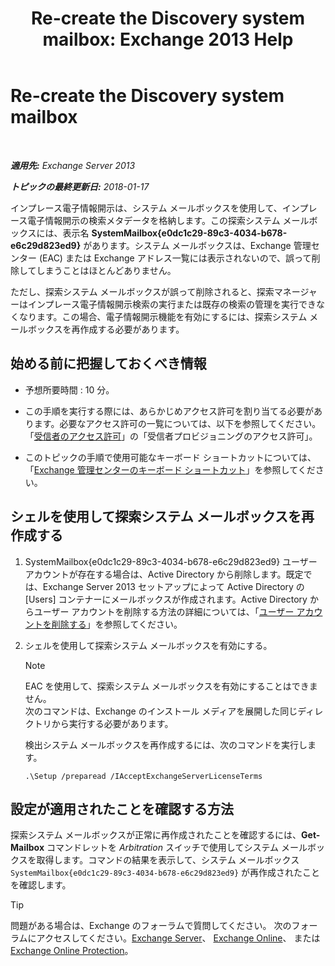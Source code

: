 ﻿---
title: 'Re-create the Discovery system mailbox: Exchange 2013 Help'
TOCTitle: Re-create the Discovery system mailbox
ms:assetid: 5ae8426b-5661-4ecb-99c4-cdd342107fb1
ms:mtpsurl: https://technet.microsoft.com/ja-jp/library/Gg588318(v=EXCHG.150)
ms:contentKeyID: 49896267
ms.date: 05/23/2018
mtps_version: v=EXCHG.150
ms.translationtype: MT
---

# Re-create the Discovery system mailbox

 

_**適用先:** Exchange Server 2013_

_**トピックの最終更新日:** 2018-01-17_

インプレース電子情報開示は、システム メールボックスを使用して、インプレース電子情報開示の検索メタデータを格納します。この探索システム メールボックスには、表示名 **SystemMailbox{e0dc1c29-89c3-4034-b678-e6c29d823ed9}** があります。システム メールボックスは、Exchange 管理センター (EAC) または Exchange アドレス一覧には表示されないので、誤って削除してしまうことはほとんどありません。

ただし、探索システム メールボックスが誤って削除されると、探索マネージャーはインプレース電子情報開示検索の実行または既存の検索の管理を実行できなくなります。この場合、電子情報開示機能を有効にするには、探索システム メールボックスを再作成する必要があります。

## 始める前に把握しておくべき情報

  - 予想所要時間 : 10 分。

  - この手順を実行する際には、あらかじめアクセス許可を割り当てる必要があります。必要なアクセス許可の一覧については、以下を参照してください。「[受信者のアクセス許可](recipients-permissions-exchange-2013-help.md)」の「受信者プロビジョニングのアクセス許可」。

  - このトピックの手順で使用可能なキーボード ショートカットについては、「[Exchange 管理センターのキーボード ショートカット](keyboard-shortcuts-in-the-exchange-admin-center-exchange-online-protection-help.md)」を参照してください。

## シェルを使用して探索システム メールボックスを再作成する

1.  SystemMailbox{e0dc1c29-89c3-4034-b678-e6c29d823ed9} ユーザー アカウントが存在する場合は、Active Directory から削除します。既定では、Exchange Server 2013 セットアップによって Active Directory の \[Users\] コンテナーにメールボックスが作成されます。Active Directory からユーザー アカウントを削除する方法の詳細については、「[ユーザー アカウントを削除する](https://go.microsoft.com/fwlink/p/?linkid=215850)」を参照してください。

2.  シェルを使用して探索システム メールボックスを有効にする。
    

    > [!NOTE]
    > EAC を使用して、探索システム メールボックスを有効にすることはできません。<BR>次のコマンドは、Exchange のインストール メディアを展開した同じディレクトリから実行する必要があります。

    
    検出システム メールボックスを再作成するには、次のコマンドを実行します。
    
        .\Setup /preparead /IAcceptExchangeServerLicenseTerms

## 設定が適用されたことを確認する方法

探索システム メールボックスが正常に再作成されたことを確認するには、**Get-Mailbox** コマンドレットを *Arbitration* スイッチで使用してシステム メールボックスを取得します。コマンドの結果を表示して、システム メールボックス `SystemMailbox{e0dc1c29-89c3-4034-b678-e6c29d823ed9}` が再作成されたことを確認します。


> [!TIP]
> 問題がある場合は、Exchange のフォーラムで質問してください。 次のフォーラムにアクセスしてください。<A href="https://go.microsoft.com/fwlink/p/?linkid=60612">Exchange Server</A>、 <A href="https://go.microsoft.com/fwlink/p/?linkid=267542">Exchange Online</A>、 または <A href="https://go.microsoft.com/fwlink/p/?linkid=285351">Exchange Online Protection</A>。


